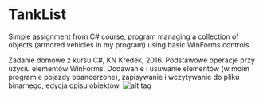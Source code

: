 # TankList

Simple assignment from C# course, program managing a collection of objects (armored vehicles in my program) using basic WinForms controls. 

Zadanie domowe z kursu C#, KN Kredek, 2016.
Podstawowe operacje przy użyciu elementów WinForms. Dodawanie i usuwanie elementów (w moim programie pojazdy opancerzone), zapisywanie i wczytywanie do pliku binarnego, edycja opisu obiektów.
![alt tag](http://i.imgur.com/TPn4bUQ.png)
